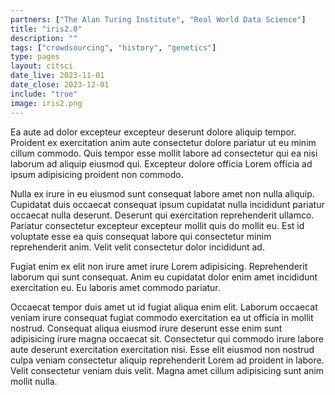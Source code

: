 ```yaml
---
partners: ["The Alan Turing Institute", "Real World Data Science"]
title: "iris2.0"
description: ""
tags: ["crowdsourcing", "history", "genetics"]
type: pages
layout: citsci
date_live: 2023-11-01
date_close: 2023-12-01
include: "true"
image: iris2.png
---
```


Ea aute ad dolor excepteur excepteur deserunt dolore aliquip tempor. Proident ex exercitation anim aute consectetur dolore pariatur ut eu minim cillum commodo. Quis tempor esse mollit labore ad consectetur qui ea nisi laborum ad aliquip eiusmod qui. Excepteur dolore officia Lorem officia ad ipsum adipisicing proident non commodo.

Nulla ex irure in eu eiusmod sunt consequat labore amet non nulla aliquip. Cupidatat duis occaecat consequat ipsum cupidatat nulla incididunt pariatur occaecat nulla deserunt. Deserunt qui exercitation reprehenderit ullamco. Pariatur consectetur excepteur excepteur mollit quis do mollit eu. Est id voluptate esse ea quis consequat labore qui consectetur minim reprehenderit anim. Velit velit consectetur dolor incididunt ad.

Fugiat enim ex elit non irure amet irure Lorem adipisicing. Reprehenderit laborum qui sunt consequat. Anim eu cupidatat dolor enim amet incididunt exercitation eu. Eu laboris amet commodo pariatur.

Occaecat tempor duis amet ut id fugiat aliqua enim elit. Laborum occaecat veniam irure consequat fugiat commodo exercitation ea ut officia in mollit nostrud. Consequat aliqua eiusmod irure deserunt esse enim sunt adipisicing irure magna occaecat sit. Consectetur qui commodo irure labore aute deserunt exercitation exercitation nisi. Esse elit eiusmod non nostrud culpa veniam consectetur aliquip reprehenderit Lorem ad proident in labore. Velit consectetur veniam duis velit. Magna amet cillum adipisicing sunt anim mollit nulla.
